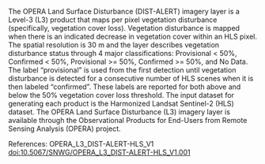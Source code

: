The OPERA Land Surface Disturbance (DIST-ALERT) imagery layer is a Level-3 (L3) product that maps per pixel vegetation disturbance (specifically, vegetation cover loss). Vegetation disturbance is mapped when there is an indicated decrease in vegetation cover within an HLS pixel. The spatial resolution is 30 m and the layer describes vegetation disturbance status through 4 major classifications: Provisional < 50%, Confirmed < 50%, Provisional >= 50%, Confirmed >= 50%, and No Data. The label “provisional” is used from the first detection until vegetation disturbance is detected for a consecutive number of HLS scenes when it is then labeled “confirmed”. These labels are reported for both above and below the 50% vegetation cover loss threshold. The input dataset for generating each product is the Harmonized Landsat Sentinel-2 (HLS) dataset. The OPERA Land Surface Disturbance (L3) imagery layer is available through the Observational Products for End-Users from Remote Sensing Analysis (OPERA) project.

References: OPERA_L3_DIST-ALERT-HLS_V1 [doi:10.5067/SNWG/OPERA_L3_DIST-ALERT-HLS_V1.001](https://doi.org/10.5067/SNWG/OPERA_L3_DIST-ALERT-HLS_V1.001)
